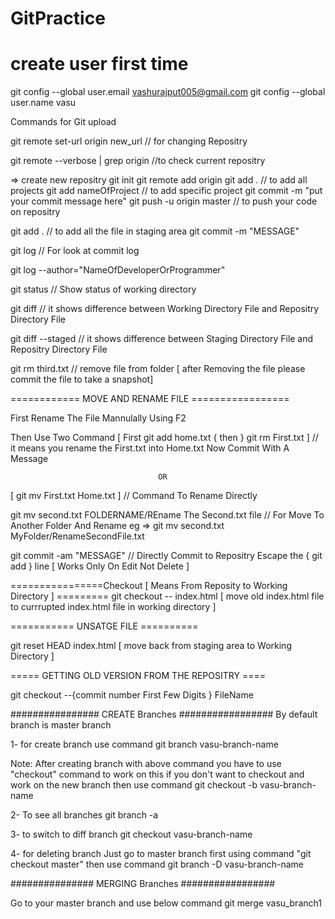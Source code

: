 # GitPractice

create user first time
======================
git config --global user.email vashurajput005@gmail.com
git config --global user.name vasu

Commands for Git upload

git remote set-url origin new_url      // for changing Repositry

git remote --verbose | grep origin       //to check current repositry

=> create new repositry
git init
git remote add origin <URL>
git add .                                // to add all projects
git add nameOfProject                    // to add specific project
git commit -m "put your commit message here"
git push -u origin master                 // to push your code on repositry



git add .          // to add all the file in staging area
git commit -m "MESSAGE"

git log // For look at commit log

git log --author="NameOfDeveloperOrProgrammer"

git status // Show status of working directory

git diff   // it shows difference between Working Directory File and Repositry Directory File

git diff --staged // it shows difference between Staging Directory File and Repositry Directory File

git rm third.txt // remove file from folder [ after Removing the file please commit the file to take a snapshot]

============ MOVE AND RENAME FILE =================

First Rename The File Mannulally Using F2

Then Use Two Command [ First git add home.txt { then } git rm First.txt ]   // it means you rename the First.txt into Home.txt Now Commit With A Message

                                     OR
[ git mv First.txt Home.txt ]   // Command To Rename Directly

git mv second.txt FOLDERNAME/REname The Second.txt file    // For Move To Another Folder And Rename
eg => git mv second.txt MyFolder/RenameSecondFile.txt

git commit -am "MESSAGE"  // Directly Commit to Repositry Escape the { git add } line [ Works Only On Edit Not Delete ]

================Checkout [ Means From Reposity to Working Directory ] =========
git checkout -- index.html  [ move old index.html file to currrupted index.html file in working directory ]

 =========== UNSATGE FILE ==========
 
 git reset HEAD index.html  [ move back from staging area to Working Directory ]
 
 ===== GETTING OLD VERSION FROM THE REPOSITRY ====
 
 git checkout --{commit number First Few Digits } FileName
 
 
 ################  CREATE Branches #################
 By default branch is master branch
 
 1- for create branch use command
     git branch vasu-branch-name
   
Note:  After creating branch with above command you have to use "checkout" command to work on this if you don't want to checkout and work on the new branch then use command
     git checkout -b vasu-branch-name
     
 2-  To see all branches
      git branch -a
      
 3- to switch to diff branch
       git checkout vasu-branch-name
       
 4- for deleting branch
          Just go to master branch first using command "git checkout master" then use command
          git branch -D vasu-branch-name
          
 ###############  MERGING Branches #################
 
 Go to your master branch and use below command
     git merge vasu_branch1
     
 
 
